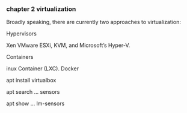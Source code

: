 
### chapter 2 virtualization


Broadly speaking, there are currently two approaches to virtualization:

Hypervisors

  Xen   VMware ESXi, KVM, and Microsoft’s Hyper-V.
 
Containers 

  inux Container (LXC).  Docker   
  

apt install virtualbox

apt search ... sensors

apt show ... lm-sensors

